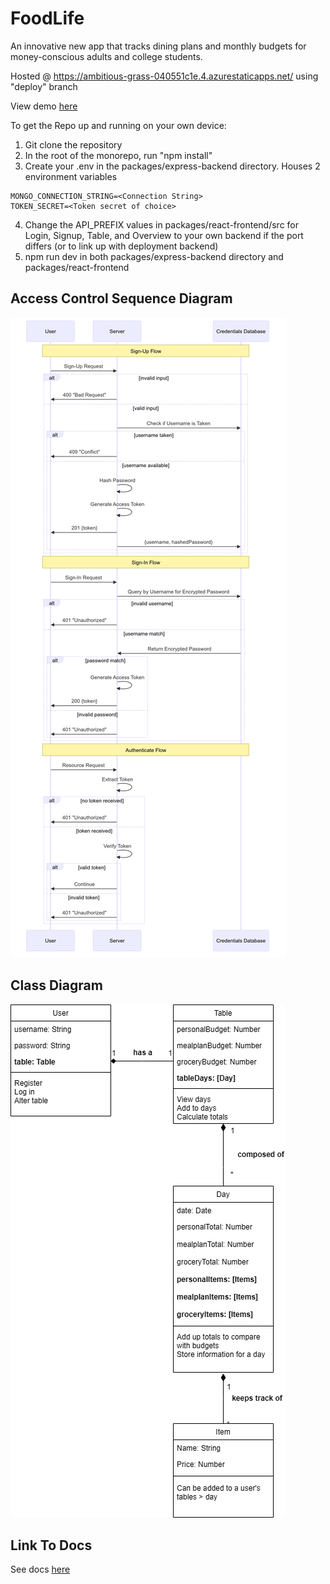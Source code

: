 # FoodLife
An innovative new app that tracks dining plans and monthly budgets for money-conscious adults and college students.

Hosted @ https://ambitious-grass-040551c1e.4.azurestaticapps.net/ using "deploy" branch

View demo [here](https://drive.google.com/file/d/1tFxn92rgK3udP31iTwJZI5mNWu93-_eY/view?usp=sharing)

To get the Repo up and running on your own device:

1. Git clone the repository
2. In the root of the monorepo, run "npm install"
3. Create your .env in the packages/express-backend directory. Houses 2 environment variables
```
MONGO_CONNECTION_STRING=<Connection String>
TOKEN_SECRET=<Token secret of choice>
```
4. Change the API_PREFIX values in packages/react-frontend/src for Login, Signup, Table, and Overview to your own backend if the port differs (or to link up with deployment backend)
5. npm run dev in both packages/express-backend directory and packages/react-frontend

## Access Control Sequence Diagram
![access control sequence diagram](access-control.png)

## Class Diagram
![class diagram](class-diagram.png)

## Link To Docs
See docs [here](/docs)
